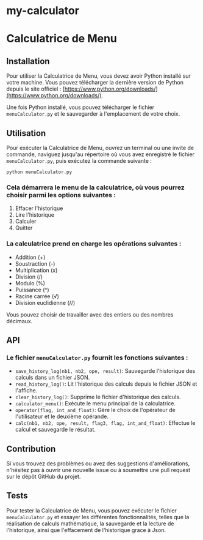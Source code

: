 # my-calculator
# Calculatrice de Menu

## Installation

Pour utiliser la Calculatrice de Menu, vous devez avoir Python installé sur votre machine. Vous pouvez télécharger la dernière version de Python depuis le site officiel : [https://www.python.org/downloads/](https://www.python.org/downloads/).

Une fois Python installé, vous pouvez télécharger le fichier `menuCalculator.py` et le sauvegarder à l'emplacement de votre choix.

## Utilisation

Pour exécuter la Calculatrice de Menu, ouvrez un terminal ou une invite de commande, naviguez jusqu'au répertoire où vous avez enregistré le fichier `menuCalculator.py`, puis exécutez la commande suivante :

```
python menuCalculator.py
```

### Cela démarrera le menu de la calculatrice, où vous pourrez choisir parmi les options suivantes :

1. Effacer l'historique
2. Lire l'historique
3. Calculer
4. Quitter

### La calculatrice prend en charge les opérations suivantes :

- Addition (+)
- Soustraction (-)
- Multiplication (x)
- Division (/)
- Modulo (%)
- Puissance (^)
- Racine carrée (√)
- Division euclidienne (//)

Vous pouvez choisir de travailler avec des entiers ou des nombres décimaux.

## API

### Le fichier `menuCalculator.py` fournit les fonctions suivantes :

- `save_history_log(nb1, nb2, ope, result)`: Sauvegarde l'historique des calculs dans un fichier JSON.
- `read_history_log()`: Lit l'historique des calculs depuis le fichier JSON et l'affiche.
- `clear_history_log()`: Supprime le fichier d'historique des calculs.
- `calculator_menu()`: Exécute le menu principal de la calculatrice.
- `operator(flag, int_and_float)`: Gère le choix de l'opérateur de l'utilisateur et le deuxième opérande.
- `calc(nb1, nb2, ope, result, flag3, flag, int_and_float)`: Effectue le calcul et sauvegarde le résultat.

## Contribution

Si vous trouvez des problèmes ou avez des suggestions d'améliorations, n'hésitez pas à ouvrir une nouvelle issue ou à soumettre une pull request sur le dépôt GitHub du projet.

## Tests

Pour tester la Calculatrice de Menu, vous pouvez exécuter le fichier `menuCalculator.py` et essayer les différentes fonctionnalités, telles que la réalisation de calculs mathématique, la sauvegarde et la lecture de l'historique, ainsi que l'effacement de l'historique grace à Json.
